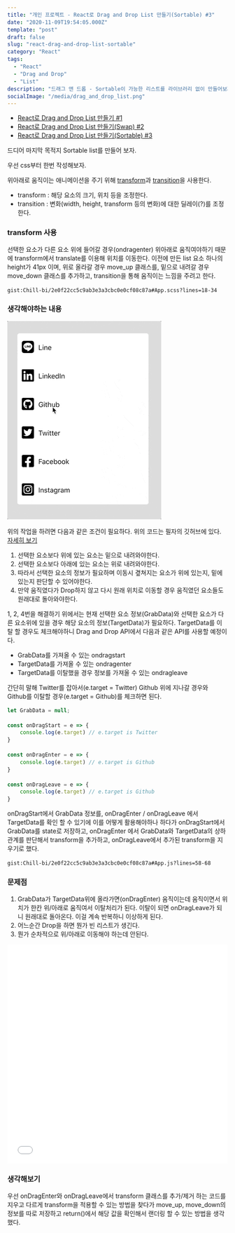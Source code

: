 ```yaml
---
title: "개인 프로젝트 - React로 Drag and Drop List 만들기(Sortable) #3"
date: "2020-11-09T19:54:05.000Z"
template: "post"
draft: false
slug: "react-drag-and-drop-list-sortable"
category: "React"
tags:
  - "React"
  - "Drag and Drop"
  - "List"
description: "드래그 앤 드롭 - Sortable이 가능한 리스트를 라이브러리 없이 만들어보자."
socialImage: "/media/drag_and_drop_list.png"
---
```


- [React로 Drag and Drop List 만들기 #1](/posts/react-drag-and-drop-list)
- [React로 Drag and Drop List 만들기(Swap) #2](/posts/react-drag-and-drop-list-2)
- [React로 Drag and Drop List 만들기(Sortable) #3](/posts/react-drag-and-drop-list-sortable)

드디어 마지막 목적지 Sortable list를 만들어 보자.

우선 css부터 한번 작성해보자.

위아래로 움직이는 애니메이션을 주기 위해 [transform](https://developer.mozilla.org/ko/docs/Web/CSS/transform)과 [transition](https://developer.mozilla.org/ko/docs/Web/CSS/transition)을 사용한다.

- transform : 해당 요소의 크기, 위치 등을 조정한다.
- transition : 변화(width, height, transform 등의 변화)에 대한 딜레이(?)를 조정한다.

### transform 사용
선택한 요소가 다른 요소 위에 들어갈 경우(ondragenter) 위아래로 움직여야하기 때문에 transform에서 translate를 이용해 위치를 이동한다. 이전에 만든 list 요소 하나의 height가 41px 이며, 위로 올라갈 경우 move\_up 클래스를, 밑으로 내려갈 경우 move\_down 클래스를 추가하고, transition을 통해 움직이는 느낌을 주려고 한다.

`gist:Chill-bi/2e0f22cc5c9ab3e3a3cbc0e0cf08c87a#App.scss?lines=18-34`

### 생각해야하는 내용
![drag_and_drop_list_sortable.gif](/media/drag_and_drop_list_sortable.gif) 

위의 작업을 하려면 다음과 같은 조건이 필요하다. 위의 코드는 필자의 깃허브에 있다. [자세히 보기](https://github.com/Chill-bi/drag_and_drop)

1. 선택한 요소보다 위에 있는 요소는 밑으로 내려와야한다.
2. 선택한 요소보다 아래에 있는 요소는 위로 내려와야한다.
3. 따라서 선택한 요소의 정보가 필요하며 이동시 곂쳐지는 요소가 위에 있는지, 밑에 있는지 판단할 수 있어야한다.
4. 만약 움직였다가 Drop하지 않고 다시 원래 위치로 이동할 경우 움직였던 요소들도 원래대로 돌아와야한다.

1, 2, 4번을 해결하기 위에서는 현재 선택한 요소 정보(GrabData)와 선택한 요소가 다른 요소위에 있을 경우 해당 요소의 정보(TargetData)가 필요하다. TargetData를 이탈 할 경우도 체크해야하니 Drag and Drop API에서 다음과 같은 API를 사용할 예정이다.

- GrabData를 가져올 수 있는 ondragstart
- TargetData를 가져올 수 있는 ondragenter
- TargetData를 이탈했을 경우 정보를 가져올 수 있는 ondragleave

간단히 말해 Twitter를 잡아서(e.target = Twitter) Github 위에 지나갈 경우와 Github를 이탈할 경우(e.target = Github)를 체크하면 된다.

``` js
let GrabData = null;

const onDragStart = e => {
    console.log(e.target) // e.target is Twitter
}

const onDragEnter = e => {
    console.log(e.target) // e.target is Github
}

const onDragLeave = e => {
    console.log(e.target) // e.target is Github
}
```

onDragStart에서 GrabData 정보를, onDragEnter / onDragLeave 에서 TargetData를 확인 할 수 있기에 이를 어떻게 활용해야하나 하다가 onDragStart에서 GrabData를 state로 저장하고, onDragEnter 에서 GrabData와 TargetData의 상하관계를 판단해서 transform을 추가하고, onDragLeave에서 추가된 transform을 지우기로 했다.

`gist:Chill-bi/2e0f22cc5c9ab3e3a3cbc0e0cf08c87a#App.js?lines=58-68`

### 문제점
1. GrabData가 TargetData위에 올라가면(onDragEnter) 움직이는데 움직이면서 위치가 한칸 위/아래로 움직여서 이탈처리가 된다.
이탈이 되면 onDragLeave가 되니 원래대로 돌아온다. 이걸 계속 반복하니 이상하게 된다.
2. 어느순간 Drop을 하면 뭔가 빈 리스트가 생긴다.
3. 뭔가 순차적으로 위/아래로 이동해야 하는데 안된다.


<iframe width="100%" height="500" style="display:block" src="//jsfiddle.net/Chill_bi/aqzsvk04/116/embedded/js,result/dark/" allowfullscreen="allowfullscreen" allowpaymentrequest frameborder="0"></iframe>

### 생각해보기
우선 onDragEnter와 onDragLeave에서 transform 클래스를 추가/제거 하는 코드를 지우고 다르게 transform을 적용할 수 있는 방법을 찾다가 move\_up, move\_down의 정보를 따로 저장하고 return()에서 해당 값을 확인해서 랜더링 할 수 있는 방법을 생각했다.
